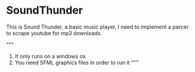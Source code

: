 # SoundThunder

This is Sound Thunder, a basic music player, I need to implement a parcer to scrape youtube for mp3 downloads.

"""
1) It only runs on a windows os
2) You need SFML graphics files in order to run it
"""
